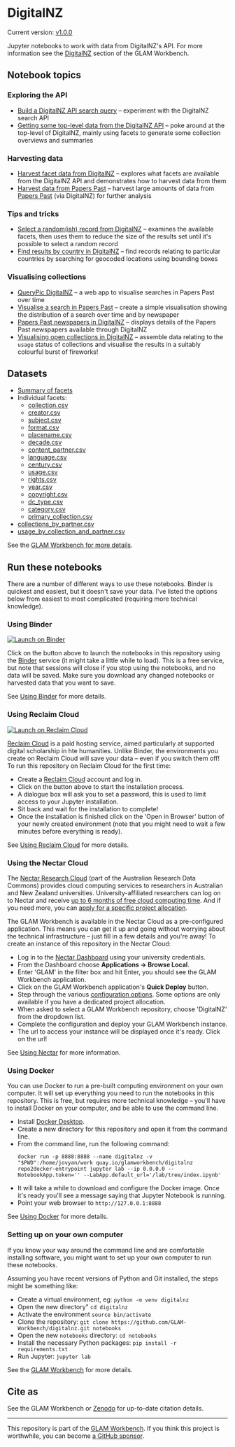 # DigitalNZ

Current version: [v1.0.0](https://github.com/GLAM-Workbench/digitalnz/releases/tag/v1.0.0)

Jupyter notebooks to work with data from DigitalNZ's API. For more information see the [DigitalNZ](https://glam-workbench.net/digitalnz/) section of the GLAM Workbench.

## Notebook topics

### Exploring the API

* [Build a DigitalNZ API search query](build_api_query.ipynb) – experiment with the DigitalNZ search API
* [Getting some top-level data from the DigitalNZ API](Top-level-data-in-DigitalNZ.ipynb) – poke around at the top-level of DigitalNZ, mainly using facets to generate some collection overviews and summaries

### Harvesting data

* [Harvest facet data from DigitalNZ](harvest_facet_data.ipynb) – explores what facets are available from the DigitalNZ API and demonstrates how to harvest data from them
* [Harvest data from Papers Past](Harvest-data-from-PapersPast.ipynb) – harvest large amounts of data from [Papers Past](https://paperspast.natlib.govt.nz/) (via DigitalNZ) for further analysis

### Tips and tricks

* [Select a random(ish) record from DigitalNZ](select_a_random_record.ipynb) – examines the available facets, then uses them to reduce the size of the results set until it's possible to select a random record
* [Find results by country in DigitalNZ](Results-by-country-in-DigitalNZ.ipynb) – find records relating to particular countries by searching for geocoded locations using bounding boxes

### Visualising collections

* [QueryPic DigitalNZ](querypic_papers_past.ipynb) – a web app to visualise searches in Papers Past over time
* [Visualise a search in Papers Past](Visualise-a-search-in-PapersPast.ipynb) – create a simple visualisation showing the distribution of a search over time and by newspaper
* [Papers Past newspapers in DigitalNZ](papers_past_newspapers.ipynb) – displays details of the Papers Past newspapers available through DigitalNZ
* [Visualising open collections in DigitalNZ](visualise_open_collections.ipynb) – assemble data relating to the `usage` status of collections and visualise the results in a suitably colourful burst of fireworks!

## Datasets

* [Summary of facets](https://github.com/GLAM-Workbench/digitalnz/blob/master/facets/facets.csv)
* Individual facets:
  * [collection.csv](https://github.com/GLAM-Workbench/digitalnz/blob/master/facets/category.csv)
  * [creator.csv](https://github.com/GLAM-Workbench/digitalnz/blob/master/facets/creator.csv)
  * [subject.csv](https://github.com/GLAM-Workbench/digitalnz/blob/master/facets/subject.csv)
  * [format.csv](https://github.com/GLAM-Workbench/digitalnz/blob/master/facets/format.csv)
  * [placename.csv](https://github.com/GLAM-Workbench/digitalnz/blob/master/facets/placename.csv)
  * [decade.csv](https://github.com/GLAM-Workbench/digitalnz/blob/master/facets/decade.csv)
  * [content_partner.csv](https://github.com/GLAM-Workbench/digitalnz/blob/master/facets/content_partner.csv)
  * [language.csv](https://github.com/GLAM-Workbench/digitalnz/blob/master/facets/language.csv)
  * [century.csv](https://github.com/GLAM-Workbench/digitalnz/blob/master/facets/century.csv)
  * [usage.csv](https://github.com/GLAM-Workbench/digitalnz/blob/master/facets/usage.csv)
  * [rights.csv](https://github.com/GLAM-Workbench/digitalnz/blob/master/facets/rights.csv)
  * [year.csv](https://github.com/GLAM-Workbench/digitalnz/blob/master/facets/year.csv)
  * [copyright.csv](https://github.com/GLAM-Workbench/digitalnz/blob/master/facets/copyright.csv)
  * [dc_type.csv](https://github.com/GLAM-Workbench/digitalnz/blob/master/facets/dc_type.csv)
  * [category.csv](https://github.com/GLAM-Workbench/digitalnz/blob/master/facets/category.csv)
  * [primary_collection.csv](https://github.com/GLAM-Workbench/digitalnz/blob/master/facets/primary_collection.csv)
* [collections_by_partner.csv](https://github.com/GLAM-Workbench/digitalnz/blob/master/facets/collections_by_partner.csv)
* [usage_by_collection_and_partner.csv](https://github.com/GLAM-Workbench/digitalnz/blob/master/facets/collections_by_partner.csv)

See the [GLAM Workbench for more details](https://glam-workbench.github.io/digitalnz/).


<!-- START RUN INFO -->


## Run these notebooks

There are a number of different ways to use these notebooks. Binder is quickest and easiest, but it doesn't save your data. I've listed the options below from easiest to most complicated (requiring more technical knowledge).

### Using Binder

[![Launch on Binder](https://mybinder.org/badge_logo.svg)](https://mybinder.org/v2/gh/GLAM-Workbench/digitalnz/master/?urlpath=lab/tree/index.md)

Click on the button above to launch the notebooks in this repository using the [Binder](https://mybinder.org/) service (it might take a little while to load). This is a free service, but note that sessions will close if you stop using the notebooks, and no data will be saved. Make sure you download any changed notebooks or harvested data that you want to save.

See [Using Binder](https://glam-workbench.net/using-binder/) for more details.

### Using Reclaim Cloud

[![Launch on Reclaim Cloud](https://glam-workbench.github.io/images/launch-on-reclaim-cloud.svg)](https://app.my.reclaim.cloud/?manifest=https://raw.githubusercontent.com/GLAM-Workbench/digitalnz/master/reclaim-manifest.jps)

[Reclaim Cloud](https://reclaim.cloud/) is a paid hosting service, aimed particularly at supported digital scholarship in hte humanities. Unlike Binder, the environments you create on Reclaim Cloud will save your data – even if you switch them off! To run this repository on Reclaim Cloud for the first time:

* Create a [Reclaim Cloud](https://reclaim.cloud/) account and log in.
* Click on the button above to start the installation process.
* A dialogue box will ask you to set a password, this is used to limit access to your Jupyter installation.
* Sit back and wait for the installation to complete!
* Once the installation is finished click on the 'Open in Browser' button of your newly created environment (note that you might need to wait a few minutes before everything is ready).

See [Using Reclaim Cloud](https://glam-workbench.net/using-reclaim-cloud/) for more details.

### Using the Nectar Cloud

The [Nectar Research Cloud](https://ardc.edu.au/services/nectar-research-cloud/) (part of the Australian Research Data Commons) provides cloud computing services to researchers in Australian and New Zealand universities. University-affiliated researchers can log on to Nectar and receive [up to 6 months of free cloud computing time](https://tutorials.rc.nectar.org.au/allocation-management/03-account-and-trial). And if you need more, you can [apply for a specific project allocation](https://tutorials.rc.nectar.org.au/allocation-management/04-allocation-and-projects).

The GLAM Workbench is available in the Nectar Cloud as a pre-configured application. This means you can get it up and going without worrying about the technical infrastructure – just fill in a few details and you're away! To create an instance of this repository in the Nectar Cloud:

* Log in to the [Nectar Dashboard](https://dashboard.rc.nectar.org.au/) using your university credentials.
* From the Dashboard choose **Applications -> Browse Local**.
* Enter 'GLAM' in the filter box and hit Enter, you should see the GLAM Workbench application.
* Click on the GLAM Workbench application's  **Quick Deploy** button.
* Step through the various [configuration options](https://glam-workbench.net/using-nectar/#setting-up-your-own-glam-workbench-repository). Some options are only available if you have a dedicated project allocation.
* When asked to select a GLAM Workbench repository, choose 'DigitalNZ' from the dropdown list.
* Complete the configuration and deploy your GLAM Workbench instance.
* The url to access your instance will be displayed once it's ready. Click on the url!

See [Using Nectar](https://glam-workbench.net/using-nectar/) for more information.

### Using Docker

You can use Docker to run a pre-built computing environment on your own computer. It will set up everything you need to run the notebooks in this repository. This is free, but requires more technical knowledge – you'll have to install Docker on your computer, and be able to use the command line.

* Install [Docker Desktop](https://docs.docker.com/get-docker/).
* Create a new directory for this repository and open it from the command line.
* From the command line, run the following command:  
  ```
  docker run -p 8888:8888 --name digitalnz -v "$PWD":/home/jovyan/work quay.io/glamworkbench/digitalnz repo2docker-entrypoint jupyter lab --ip 0.0.0.0 --NotebookApp.token='' --LabApp.default_url='/lab/tree/index.ipynb'
  ```
* It will take a while to download and configure the Docker image. Once it's ready you'll see a message saying that Jupyter Notebook is running.
* Point your web browser to `http://127.0.0.1:8888`

See [Using Docker](https://glam-workbench.net/using-docker/) for more details.

### Setting up on your own computer

If you know your way around the command line and are comfortable installing software, you might want to set up your own computer to run these notebooks.

Assuming you have recent versions of Python and Git installed, the steps might be something like:

* Create a virtual environment, eg: `python -m venv digitalnz`
* Open the new directory" `cd digitalnz`
* Activate the environment `source bin/activate`
* Clone the repository: `git clone https://github.com/GLAM-Workbench/digitalnz.git notebooks`
* Open the new `notebooks` directory: `cd notebooks`
* Install the necessary Python packages: `pip install -r requirements.txt`
* Run Jupyter: `jupyter lab`

See the [GLAM Workbench](https://glam-workbench.net/getting-started/#using-python-on-your-own-computer) for more details.

<!-- END RUN INFO -->

## Cite as

See the GLAM Workbench or [Zenodo](https://doi.org/10.5281/zenodo.3544729) for up-to-date citation details.

----

This repository is part of the [GLAM Workbench](https://glam-workbench.net/). If you think this project is worthwhile, you can become [a GitHub sponsor](https://github.com/sponsors/wragge?o=esb).
